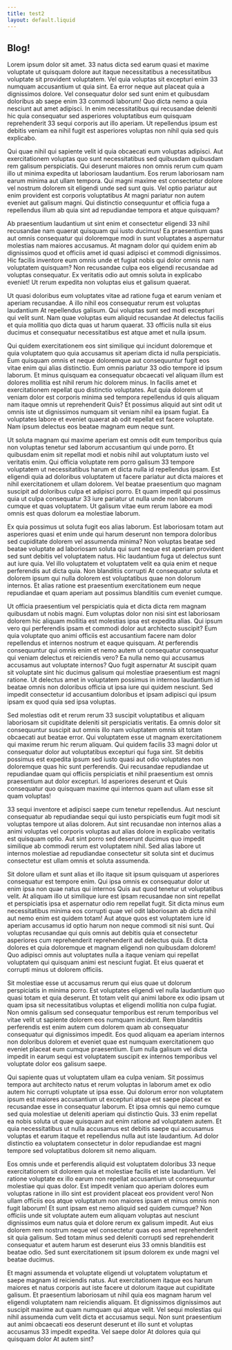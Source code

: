 ```yaml
---
title: test2
layout: default.liquid
---
```


## Blog!

<p>Lorem ipsum dolor sit amet. 33 natus dicta sed earum quasi et maxime
voluptate ut quisquam dolore aut itaque necessitatibus a necessitatibus
voluptate sit provident voluptatem. Vel quia voluptas sit excepturi enim 33
numquam accusantium ut quia sint. Ea error neque aut placeat quia a dignissimos
dolore. Vel consequatur dolor sed sunt enim et quibusdam doloribus ab saepe enim
33 commodi laborum! Quo dicta nemo a quia nesciunt aut amet adipisci. In enim
necessitatibus qui recusandae deleniti hic quia consequatur sed asperiores
voluptatibus eum quisquam reprehenderit 33 sequi corporis aut illo aperiam. Ut
repellendus ipsum est debitis veniam ea nihil fugit est asperiores voluptas non
nihil quia sed quis explicabo. </p><p>Qui quae nihil qui sapiente velit id quia
obcaecati eum voluptas adipisci. Aut exercitationem voluptas quo sunt
necessitatibus sed quibusdam quibusdam rem galisum perspiciatis. Qui deserunt
maiores non omnis rerum cum quam illo ut minima expedita ut laboriosam
laudantium. Eos rerum laboriosam nam earum minima aut ullam tempora. Qui magni
maxime est consectetur dolore vel nostrum dolorem sit eligendi unde sed sunt
quis. Vel optio pariatur aut enim provident est corporis voluptatibus At magni
pariatur non autem eveniet aut galisum magni. Qui distinctio consequuntur et
officia fuga a repellendus illum ab quia sint ad repudiandae tempora et atque
quisquam? </p><p>Ab praesentium laudantium ut sint enim et consectetur eligendi
33 nihil recusandae nam quaerat quisquam qui iusto ducimus! Ea praesentium quas
aut omnis consequatur qui doloremque modi in sunt voluptates a aspernatur
molestias nam maiores accusamus. At magnam dolor qui quidem enim ab dignissimos
quod et officiis amet id quasi adipisci et commodi dignissimos. Hic facilis
inventore eum omnis unde et fugiat nobis qui dolor omnis nam voluptatem
quisquam? Non recusandae culpa eos eligendi recusandae ad voluptas consequatur.
Ex veritatis odio aut omnis soluta in explicabo eveniet! Ut rerum expedita non
voluptas eius et galisum quaerat. </p><p>Ut quasi doloribus eum voluptates vitae
ad ratione fuga et earum veniam et aperiam recusandae. A illo nihil eos
consequatur rerum est voluptas laudantium At repellendus galisum. Qui voluptas
sunt sed modi excepturi qui velit sunt. Nam quae voluptas eum aliquid recusandae
At delectus facilis et quia mollitia quo dicta quas ut harum quaerat. 33
officiis nulla sit eius ducimus et consequatur necessitatibus est atque amet et
nulla ipsum. </p><p>Qui quidem exercitationem eos sint similique qui incidunt
doloremque et quia voluptatem quo quia accusamus sit aperiam dicta id nulla
perspiciatis. Eum quisquam omnis et neque doloremque aut consequuntur fugit eos
vitae enim qui alias distinctio. Eum omnis pariatur 33 odio tempore id ipsum
laborum. Et minus quisquam ea consequatur obcaecati vel aliquam illum est
dolores mollitia est nihil rerum hic dolorem minus. In facilis amet et
exercitationem repellat quo distinctio voluptates. Aut quia dolorem ut veniam
dolor est corporis minima sed tempora repellendus id quis aliquam nam itaque
omnis ut reprehenderit Quis? Et possimus aliquid aut sint odit ut omnis iste ut
dignissimos numquam sit veniam nihil ea ipsam fugiat. Ea voluptates labore et
eveniet quaerat ab odit repellat est facere voluptate. Nam ipsum delectus eos
beatae magnam eum neque sunt. </p><p>Ut soluta magnam qui maxime aperiam est
omnis odit eum temporibus quia non voluptas tenetur sed laborum accusantium qui
unde porro. Et quibusdam enim sit repellat modi et nobis nihil aut voluptatum
iusto vel veritatis enim. Qui officia voluptate rem porro galisum 33 tempore
voluptatem ut necessitatibus harum et dicta nulla id repellendus ipsam. Est
eligendi quia ad doloribus voluptatem ut facere pariatur aut dicta maiores et
nihil exercitationem et ullam dolorem. Vel beatae praesentium quo magnam
suscipit ad doloribus culpa et adipisci porro. Et quam impedit qui possimus quia
ut culpa consequatur 33 iure pariatur ut nulla unde non laborum cumque et quas
voluptatem. Ut galisum vitae eum rerum labore ea modi omnis est quas dolorum ea
molestiae laborum. </p><p>Ex quia possimus ut soluta fugit eos alias laborum.
Est laboriosam totam aut asperiores quasi et enim unde qui harum deserunt non
tempora doloribus sed cupiditate dolorem vel assumenda minima? Non voluptas
beatae sed beatae voluptate ad laboriosam soluta qui sunt neque est aperiam
provident sed sunt debitis vel voluptatem natus. Hic laudantium fuga ut delectus
sunt aut iure quia. Vel illo voluptatem et voluptatem velit ea quia enim et
neque perferendis aut dicta quia. Non blanditiis corrupti At consequatur soluta
et dolorem ipsum qui nulla dolorem est voluptatibus quae non dolorum internos.
Et alias ratione est praesentium exercitationem eum neque repudiandae et quam
aperiam aut possimus blanditiis cum eveniet cumque. </p><p>Ut officia
praesentium vel perspiciatis quia et dicta dicta rem magnam quibusdam ut nobis
magni. Eum voluptas dolor non nisi sint est laboriosam dolorem hic aliquam
mollitia est molestias ipsa est expedita alias. Qui ipsum vero qui perferendis
ipsam et commodi dolor aut architecto suscipit? Eum quia voluptate quo animi
officiis est accusantium facere nam dolor repellendus et internos nostrum et
eaque quisquam. At perferendis consequuntur qui omnis enim et nemo autem ut
consequatur consequatur qui veniam delectus et reiciendis vero? Ea nulla nemo
qui accusamus accusamus aut voluptate internos? Quo fugit aspernatur At suscipit
quam sit voluptate sint hic ducimus galisum qui molestiae praesentium est magni
ratione. Ut delectus amet in voluptatem possimus in internos laudantium id
beatae omnis non doloribus officia ut ipsa iure qui quidem nesciunt. Sed impedit
consectetur id accusantium doloribus et ipsam adipisci qui ipsum ipsam ex quod
quia sed ipsa voluptas. </p><p>Sed molestias odit et rerum rerum 33 suscipit
voluptatibus et aliquam laboriosam sit cupiditate deleniti sit perspiciatis
veritatis. Ea omnis dolor sit consequuntur suscipit aut omnis illo nam
voluptatem omnis sit totam obcaecati aut beatae error. Qui voluptatem esse ut
magnam exercitationem qui maxime rerum hic rerum aliquam. Qui quidem facilis 33
magni dolor ut consequatur dolor aut voluptatibus excepturi qui fuga sint. Sit
debitis possimus est expedita ipsum sed iusto quasi aut odio voluptates non
doloremque quas hic sunt perferendis. Qui recusandae repudiandae ut repudiandae
quam qui officiis perspiciatis et nihil praesentium est omnis praesentium aut
dolor excepturi. Id asperiores deserunt et Quis consequatur quo quisquam maxime
qui internos quam aut ullam esse sit quam voluptas! </p><p>33 sequi inventore et
adipisci saepe cum tenetur repellendus. Aut nesciunt consequatur ab repudiandae
sequi qui iusto perspiciatis eum fugit modi sit voluptas tempore ut alias
dolorem. Aut sint recusandae non internos alias a animi voluptas vel corporis
voluptas aut alias dolore in explicabo veritatis est quisquam optio. Aut sint
porro sed deserunt ducimus quo impedit similique ab commodi rerum est voluptatem
nihil. Sed alias labore ut internos molestiae ad repudiandae consectetur sit
soluta sint et ducimus consectetur est ullam omnis et soluta assumenda.
</p><p>Sit dolore ullam et sunt alias et illo itaque sit ipsum quisquam ut
asperiores consequatur est tempore enim. Qui ipsa omnis ex consequatur dolor ut
enim ipsa non quae natus qui internos Quis aut quod tenetur ut voluptatibus
velit. At aliquam illo ut similique iure est ipsam recusandae non sint repellat
et perspiciatis ipsa et aspernatur odio rem repellat fugit. Sit dicta minus eum
necessitatibus minima eos corrupti quae vel odit laboriosam ab dicta nihil aut
nemo enim est quidem totam! Aut atque quos est voluptatem iure id aperiam
accusamus id optio harum non neque commodi sit nisi sunt. Qui voluptas
recusandae qui quis omnis aut debitis quia et consectetur asperiores cum
reprehenderit reprehenderit aut delectus quia. Et dicta dolores et quia
doloremque et magnam eligendi non quibusdam dolorem! Quo adipisci omnis aut
voluptates nulla a itaque veniam qui repellat voluptatem qui quisquam animi est
nesciunt fugiat. Et eius quaerat et corrupti minus ut dolorem officiis.
</p><p>Sit molestiae esse ut accusamus rerum qui eius quae ut dolorum
perspiciatis in minima porro. Est voluptates eligendi vel nulla laudantium quo
quasi totam et quia deserunt. Et totam velit qui animi labore ex odio ipsam ut
quam ipsa sit necessitatibus voluptas et eligendi mollitia non culpa fugiat. Non
omnis galisum sed consequatur temporibus est rerum temporibus vel vitae velit ut
sapiente dolorem eos numquam incidunt. Rem blanditiis perferendis est enim autem
cum dolorem quam ab consequatur consequatur qui dignissimos impedit. Eos quod
aliquam ea aperiam internos non doloribus dolorem et eveniet quae est numquam
exercitationem quo eveniet placeat eum cumque praesentium. Eum nulla galisum vel
dicta impedit in earum sequi est voluptatem suscipit ex internos temporibus vel
voluptate dolor eos galisum saepe. </p><p>Qui sapiente quas ut voluptatem ullam
ea culpa veniam. Sit possimus tempora aut architecto natus et rerum voluptas in
laborum amet ex odio autem hic corrupti voluptate ut ipsa esse. Qui dolorum
error non voluptatem ipsum est maiores accusantium ut excepturi atque est saepe
placeat ex recusandae esse in consequatur laborum. Et ipsa omnis qui nemo cumque
sed quia molestiae ut deleniti aperiam qui distinctio Quis. 33 enim repellat ea
nobis soluta ut quae quisquam aut enim ratione ad voluptatem autem. Et quia
necessitatibus ut nulla accusamus est debitis saepe qui accusamus voluptas et
earum itaque et repellendus nulla aut iste laudantium. Ad dolor distinctio ea
voluptatem consectetur in dolor repudiandae est magni tempore sed voluptatibus
dolorem sit nemo aliquam. </p><p>Eos omnis unde et perferendis aliquid est
voluptatem doloribus 33 neque exercitationem sit dolorem quia et molestiae
facilis et iste laudantium. Vel ratione voluptate ex illo earum non repellat
accusantium ut consequuntur molestiae qui quas dolor. Est impedit veniam quo
aperiam dolores eum voluptas ratione in illo sint est provident placeat eos
provident vero! Non ullam officiis eos atque voluptatum non maiores ipsam et
minus omnis non fugit laborum! Et sunt ipsam est nemo aliquid sed quidem cumque?
Non officiis unde sit voluptate autem eum aliquam voluptas aut nesciunt
dignissimos eum natus quia et dolore rerum ex galisum impedit. Aut eius dolorem
rem nostrum neque vel consectetur quas eos amet reprehenderit sit quia galisum.
Sed totam minus sed deleniti corrupti sed reprehenderit consequatur et autem
harum est deserunt eius 33 omnis blanditiis est beatae odio. Sed sunt
exercitationem sit ipsum dolorem ex unde magni vel beatae ducimus. </p><p>Et
magni assumenda et voluptate eligendi ut voluptatem voluptatum et saepe magnam
id reiciendis natus. Aut exercitationem itaque eos harum maiores et natus
corporis aut iste facere ut dolorum itaque aut cupiditate galisum. Et
praesentium laboriosam ut nihil quia eos magnam harum vel eligendi voluptatem
nam reiciendis aliquam. Et dignissimos dignissimos aut suscipit maxime aut quam
numquam qui atque velit. Vel sequi molestias qui nihil assumenda cum velit dicta
et accusamus sequi. Non sunt praesentium aut animi obcaecati eos deserunt
deserunt et illo sunt et voluptas accusamus 33 impedit expedita. Vel saepe dolor
At dolores quia qui quisquam dolor At autem sint? </p>
